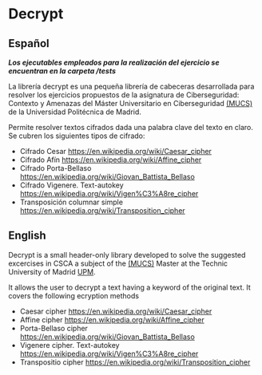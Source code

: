 # Decrypt
## Español
**_Los ejecutables empleados para la realización del ejercicio se encuentran en la carpeta /tests_**

La librería decrypt es una pequeña librería de cabeceras desarrollada para resolver los ejercicios propuestos de la asignatura de Ciberseguridad: Contexto y Amenazas del Máster Universitario en Ciberseguridad [(MUCS)](http://masterciberseguridad.etsit.upm.es/) de la Universidad Politécnica de Madrid.

Permite resolver textos cifrados dada una palabra clave del texto en claro. Se cubren los siguientes tipos de cifrado:
- Cifrado Cesar https://en.wikipedia.org/wiki/Caesar_cipher
- Cifrado Afín https://en.wikipedia.org/wiki/Affine_cipher
- Cifrado Porta-Bellaso https://en.wikipedia.org/wiki/Giovan_Battista_Bellaso
- Cifrado Vigenere. Text-autokey https://en.wikipedia.org/wiki/Vigen%C3%A8re_cipher
- Transposición columnar simple https://en.wikipedia.org/wiki/Transposition_cipher
## English
Decrypt is a small header-only library developed to solve the suggested excercises in CSCA a subject of the [(MUCS)](http://masterciberseguridad.etsit.upm.es/) Master at the Technic University of Madrid [UPM](http://www.upm.es/internacional).

It allows the user to decrypt a text having a keyword of the original text. It covers the following ecryption methods
- Caesar cipher https://en.wikipedia.org/wiki/Caesar_cipher
- Affine cipher https://en.wikipedia.org/wiki/Affine_cipher
- Porta-Bellaso cipher https://en.wikipedia.org/wiki/Giovan_Battista_Bellaso
- Vigenere cipher. Text-autokey https://en.wikipedia.org/wiki/Vigen%C3%A8re_cipher
- Transpositio cipher  https://en.wikipedia.org/wiki/Transposition_cipher
